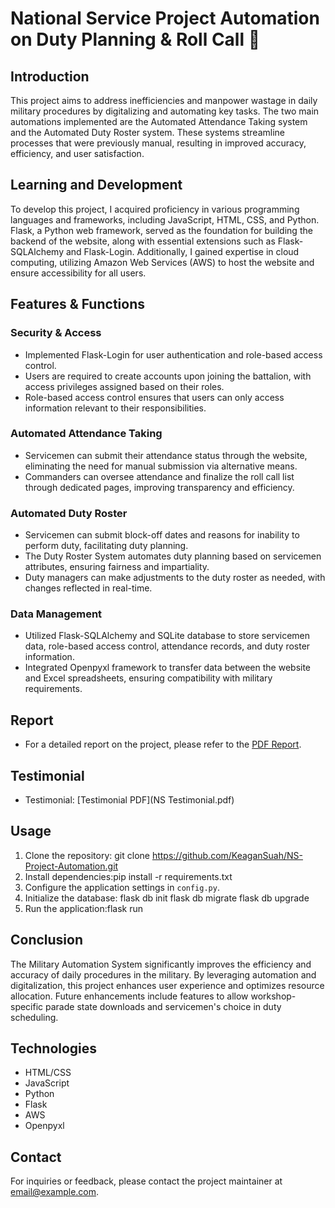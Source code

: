 # National Service Project Automation on Duty Planning & Roll Call 🫡

## Introduction
This project aims to address inefficiencies and manpower wastage in daily military procedures by digitalizing and automating key tasks. The two main automations implemented are the Automated Attendance Taking system and the Automated Duty Roster system. These systems streamline processes that were previously manual, resulting in improved accuracy, efficiency, and user satisfaction.

## Learning and Development
To develop this project, I acquired proficiency in various programming languages and frameworks, including JavaScript, HTML, CSS, and Python. Flask, a Python web framework, served as the foundation for building the backend of the website, along with essential extensions such as Flask-SQLAlchemy and Flask-Login. Additionally, I gained expertise in cloud computing, utilizing Amazon Web Services (AWS) to host the website and ensure accessibility for all users.

## Features & Functions
### Security & Access
- Implemented Flask-Login for user authentication and role-based access control.
- Users are required to create accounts upon joining the battalion, with access privileges assigned based on their roles.
- Role-based access control ensures that users can only access information relevant to their responsibilities.

### Automated Attendance Taking
- Servicemen can submit their attendance status through the website, eliminating the need for manual submission via alternative means.
- Commanders can oversee attendance and finalize the roll call list through dedicated pages, improving transparency and efficiency.

### Automated Duty Roster
- Servicemen can submit block-off dates and reasons for inability to perform duty, facilitating duty planning.
- The Duty Roster System automates duty planning based on servicemen attributes, ensuring fairness and impartiality.
- Duty managers can make adjustments to the duty roster as needed, with changes reflected in real-time.

### Data Management
- Utilized Flask-SQLAlchemy and SQLite database to store servicemen data, role-based access control, attendance records, and duty roster information.
- Integrated Openpyxl framework to transfer data between the website and Excel spreadsheets, ensuring compatibility with military requirements.

## Report
- For a detailed report on the project, please refer to the [PDF Report](Report.pdf).

## Testimonial
- Testimonial: [Testimonial PDF](NS Testimonial.pdf)

## Usage
1. Clone the repository: git clone https://github.com/KeaganSuah/NS-Project-Automation.git
2. Install dependencies:pip install -r requirements.txt
3. Configure the application settings in `config.py`.
4. Initialize the database:
  flask db init
  flask db migrate
  flask db upgrade
5. Run the application:flask run

## Conclusion
The Military Automation System significantly improves the efficiency and accuracy of daily procedures in the military. By leveraging automation and digitalization, this project enhances user experience and optimizes resource allocation. Future enhancements include features to allow workshop-specific parade state downloads and servicemen's choice in duty scheduling.

## Technologies
- HTML/CSS
- JavaScript
- Python
- Flask
- AWS
- Openpyxl

## Contact
For inquiries or feedback, please contact the project maintainer at [email@example.com](mailto:email@example.com).



